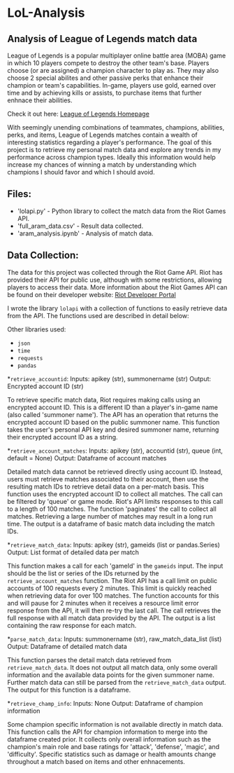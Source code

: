 # LoL-Analysis
## Analysis of League of Legends match data

League of Legends is a popular multiplayer online battle area (MOBA) game in which 10 players compete to destroy the other team's base. Players choose (or are assigned) a champion character to play as. They may also choose 2 special abilites and other passive perks that enhance their champion or team's capabilities. In-game, players use gold, earned over time and by achieving kills or assists, to purchase items that further enhnace their abilities.

Check it out here: [League of Legends Homepage](https://na.leagueoflegends.com/en-us/)

With seemingly unending combinations of teammates, champions, abilities, perks, and items, League of Legends matches contain a wealth of interesting statistics regarding a player's performance. The goal of this project is to retrieve my personal match data and explore any trends in my performance across champion types. Ideally this information would help increase my chances of winning a match by understanding which champions I should favor and which I should avoid.

## Files:

* 'lolapi.py' - Python library to collect the match data from the Riot Games API.
* 'full_aram_data.csv' - Result data collected.
* 'aram_analysis.ipynb' - Analysis of match data.

## Data Collection:

The data for this project was collected through the Riot Game API. Riot has provided their API for public use, although with some restrictions, allowing players to access their data. More information about the Riot Games API can be found on their developer website: [Riot Developer Portal](https://developer.riotgames.com/)

I wrote the library `lolapi` with a collection of functions to easily retrieve data from the API. The functions used are described in detail below:

Other libraries used:
* `json`
* `time`
* `requests`
* `pandas`

*`retrieve_accountid`:
Inputs: apikey (str), summonername (str)
Output: Encrypted account ID (str)

To retrieve specific match data, Riot requires making calls using an encrypted account ID. This is a different ID than a player's in-game name (also called 'summoner name'). The API has an operation that returns the encrypted account ID based on the public summoner name. This function takes the user's personal API key and desired summoner name, returning their encrypted account ID as a string.

*`retrieve_account_matches`:
Inputs: apikey (str), accountid (str), queue (int, default = None)
Output: Dataframe of account matches

Detailed match data cannot be retrieved directly using account ID. Instead, users must retrieve matches associated to their account, then use the resulting match IDs to retrieve detail data on a per-match basis. This function uses the encrypted account ID to collect all matches. The call can be filtered by 'queue' or game mode. Riot's API limits responses to this call to a length of 100 matches. The function 'paginates' the call to collect all matches. Retrieving a large number of matches may result in a long run time. The output is a dataframe of basic match data including the match IDs.

*`retrieve_match_data`:
Inputs: apikey (str), gameids (list or pandas.Series)
Output: List format of detailed data per match

This function makes a call for each 'gameId' in the `gameids` input. The input should be the list or series of the IDs returned by the `retrieve_account_matches` function. The Riot API has a call limit on public accounts of 100 requests every 2 minutes. This limit is quickly reached when retrieving data for over 100 matches. The function accounts for this and will pause for 2 minutes when it receives a resource limit error response from the API, it will then re-try the last call. The call retrieves the full response with all match data provided by the API. The output is a list containing the raw response for each match.

*`parse_match_data`:
Inputs: summonername (str), raw_match_data_list (list)
Output: Dataframe of detailed match data

This function parses the detail match data retrieved from `retrieve_match_data`. It does not output all match data, only some overall information and the available data points for the given summoner name. Further match data can still be parsed from the `retrieve_match_data` output. The output for this function is a dataframe.

*`retrieve_champ_info`:
Inputs: None
Output: Dataframe of champion information

Some champion specific information is not available directly in match data. This function calls the API for champion information to merge into the dataframe created prior. It collects only overall information such as the champion's main role and base ratings for 'attack', 'defense', 'magic', and 'difficulty'. Specific statistics such as damage or health amounts change throughout a match based on items and other enhnacements.
